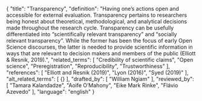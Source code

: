 {
  "title": "Transparency",
  "definition": "Having one’s actions open and accessible for external evaluation. Transparency pertains to researchers being honest about theoretical, methodological, and analytical decisions made throughout the research cycle. Transparency can be usefully differentiated into “scientifically relevant transparency” and “socially relevant transparency”. While the former has been the focus of early Open Science discourses, the latter is needed to provide scientific information in ways that are relevant to decision makers and members of the public (Elliott & Resnik, 2019).",
  "related_terms": [
    "Credibility of scientific claims",
    "Open science",
    "Preregistration",
    "Reproducibility",
    "Trustworthiness"
  ],
  "references": [
    "Elliott and Resnik (2019)",
    "Lyon (2016)",
    "Syed (2019)"
  ],
  "alt_related_terms": [
    {}
  ],
  "drafted_by": [
    "William Ngiam"
  ],
  "reviewed_by": [
    "Tamara Kalandadze",
    "Aoife O’Mahony",
    "Eike Mark Rinke",
    "Flávio Azevedo"
  ],
  "language": "english"
}
